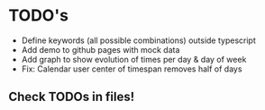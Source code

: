 
# TODO's

- Define keywords (all possible combinations) outside typescript
- Add demo to github pages with mock data
- Add graph to show evolution of times per day & day of week
- Fix: Calendar user center of timespan removes half of days

## Check TODOs in files!
